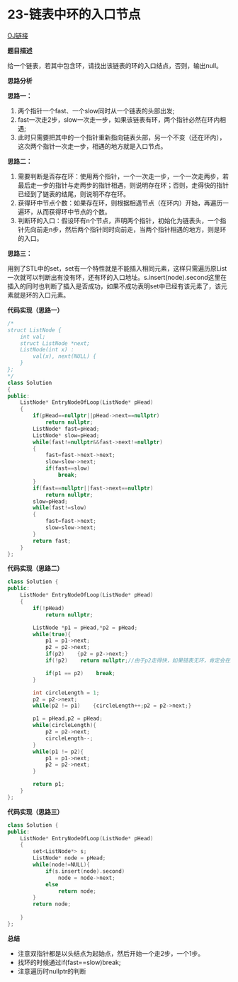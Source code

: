 # 23-链表中环的入口节点

[OJ链接](https://www.nowcoder.com/practice/253d2c59ec3e4bc68da16833f79a38e4?tpId=13&tqId=11208&tPage=3&rp=1&ru=%2Fta%2Fcoding-interviews&qru=%2Fta%2Fcoding-interviews%2Fquestion-ranking)

**题目描述**

给一个链表，若其中包含环，请找出该链表的环的入口结点，否则，输出null。

**思路分析**

**思路一：** 

1. 两个指针一个fast、一个slow同时从一个链表的头部出发;
2. fast一次走2步，slow一次走一步，如果该链表有环，两个指针必然在环内相遇;
3. 此时只需要把其中的一个指针重新指向链表头部，另一个不变（还在环内），这次两个指针一次走一步，相遇的地方就是入口节点。

**思路二：** 

1. 需要判断是否存在环：使用两个指针，一个一次走一步，一个一次走两步，若最后走一步的指针与走两步的指针相遇，则说明存在环；否则，走得快的指针已经到了链表的结尾，则说明不存在环。
2. 获得环中节点个数：如果存在环，则根据相遇节点（在环内）开始，再遍历一遍环，从而获得环中节点的个数。
3. 判断环的入口：假设环有n个节点，声明两个指针，初始化为链表头，一个指针先向前走n步，然后两个指针同时向前走，当两个指针相遇的地方，则是环的入口。

**思路三：** 

用到了STL中的set，set有一个特性就是不能插入相同元素，这样只需遍历原List一次就可以判断出有没有环，还有环的入口地址。s.insert(node).second这里在插入的同时也判断了插入是否成功，如果不成功表明set中已经有该元素了，该元素就是环的入口元素。

**代码实现（思路一）**

```c++
/*
struct ListNode {
    int val;
    struct ListNode *next;
    ListNode(int x) :
        val(x), next(NULL) {
    }
};
*/
class Solution 
{
public:
    ListNode* EntryNodeOfLoop(ListNode* pHead)
    {
        if(pHead==nullptr||pHead->next==nullptr)
            return nullptr;
        ListNode* fast=pHead;
        ListNode* slow=pHead;
        while(fast!=nullptr&&fast->next!=nullptr)
        {
            fast=fast->next->next;
            slow=slow->next;
            if(fast==slow)
                break;
        }
        if(fast==nullptr||fast->next==nullptr)
            return nullptr;
        slow=pHead;
        while(fast!=slow)
        {
            fast=fast->next;
            slow=slow->next;
        }
        return fast;
    }
};
```

**代码实现（思路二）**

```c++
class Solution {
public:
    ListNode* EntryNodeOfLoop(ListNode* pHead)
    {
        if(!pHead)
            return nullptr;

        ListNode *p1 = pHead,*p2 = pHead;
        while(true){
            p1 = p1->next;
            p2 = p2->next;
            if(p2)    {p2 = p2->next;}
            if(!p2)    return nullptr;//由于p2走得快，如果链表无环，肯定会在这里返回

            if(p1 == p2)    break;
        }

        int circleLength = 1;
        p2 = p2->next;
        while(p2 != p1)    {circleLength++;p2 = p2->next;}

        p1 = pHead,p2 = pHead;
        while(circleLength){
            p2 = p2->next;
            circleLength--;
        }
        while(p1 != p2){
            p1 = p1->next;
            p2 = p2->next;
        }

        return p1;
    }
};
```

**代码实现（思路三）**

```c++
class Solution {
public:
    ListNode* EntryNodeOfLoop(ListNode* pHead)
    {
        set<ListNode*> s;
        ListNode* node = pHead;
        while(node!=NULL){
            if(s.insert(node).second)
                node = node->next;
            else
                return node;
        }
        return node;
         
    }
};
```

**总结**

* 注意双指针都是以头结点为起始点，然后开始一个走2步，一个1步。
* 找环的时候通过if(fast==slow)break;
* 注意遍历时nullptr的判断


